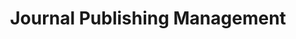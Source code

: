 ---
layout:   certificate
title:    "Journal Publishing Management"
slug:     rji01
category: seminar
issuer:   "Relawan Jurnal Indonesia Daerah Jawa Tengah"
---